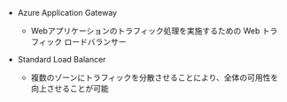- Azure Application Gateway
	- Webアプリケーションのトラフィック処理を実施するための Web トラフィック ロードバランサー

- Standard Load Balancer
	- 複数のゾーンにトラフィックを分散させることにより、全体の可用性を向上させることが可能

